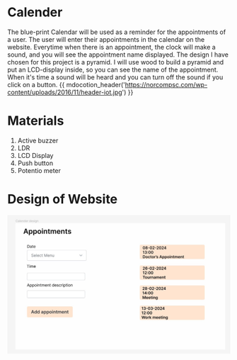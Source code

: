 # Calender

The blue-print Calendar will be used as a reminder for the appointments of a user. The user will enter their
appointments in the calendar on the website. Everytime when there is an appointment, the clock will make a sound, and
you will see the appointment name displayed. The design I have chosen for this project is a pyramid. I will use wood to 
build a pyramid and put an LCD-display inside, so you can see the name of the appointment. When it's time a sound will be
heard and you can turn off the sound if you click on a button.
{{ mdocotion_header('https://norcompsc.com/wp-content/uploads/2016/11/header-iot.jpg') }}

# Materials
1. Active buzzer
2. LDR 
3. LCD Display 
4. Push button
5. Potentio meter

# Design of Website
![Calender-design](assets/Calendar.jpg)